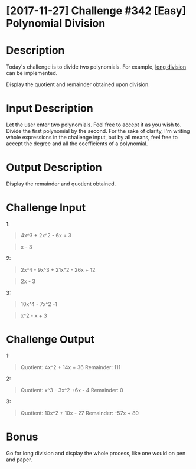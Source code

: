 # [2017-11-27] Challenge #342 [Easy] Polynomial Division
# Description

Today's challenge is to divide two polynomials. For example, [long division](http://www.purplemath.com/modules/polydiv3.htm) can be implemented.

Display the quotient and remainder obtained upon division.

# Input Description

Let the user enter two polynomials. Feel free to accept it as you wish to. Divide the first polynomial by the second. For the sake of clarity, I'm writing whole expressions in the challenge input, but by all means, feel free to accept the degree and all the coefficients of a polynomial.

# Output Description

Display the remainder and quotient obtained.

# Challenge Input

1:

> 4x^3 + 2x^2 - 6x + 3

> x - 3

2:

> 2x^4  - 9x^3 + 21x^2 - 26x + 12

> 2x - 3

3:

> 10x^4 - 7x^2 -1 

> x^2 - x + 3

# Challenge Output

1: 
> Quotient: 4x^2 + 14x + 36 Remainder: 111

2: 
> Quotient: x^3 - 3x^2 +6x - 4 Remainder: 0

3:
> Quotient: 10x^2 + 10x - 27 Remainder: -57x + 80

# Bonus

Go for long division and display the whole process, like one would on pen and paper.
